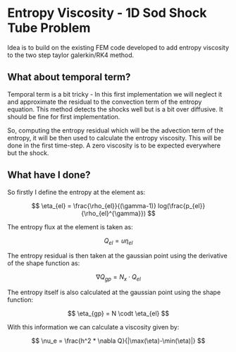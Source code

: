 # Entropy Viscosity - 1D Sod Shock Tube Problem

Idea is to build on the existing FEM code developed to add entropy viscosity to the two step taylor galerkin/RK4 method.

## What about temporal term?
Temporal term is a bit tricky - In this first implementation we will neglect it and approximate the residual to the convection term of the entropy equation. This method detects the shocks well but is a bit over diffusive. It should be fine for first implementation. 

So, computing the entropy residual which will be the advection term of the entropy, it will be then used to calculate the entropy viscosity. This will be done in the first time-step. A zero viscosity is to be expected everywhere but the shock. 

## What have I done?

So firstly I define the entropy at the element as:

$$
\eta_{el} = \frac{\rho_{el}}{(\gamma-1)} log(\frac{p_{el}}{\rho_{el}^{\gamma}})
$$

The entropy flux at the element is taken as:

$$
Q_{el} = u \eta_{el}
$$

The entropy residual is then taken at the gaussian point using the derivative of the shape function as:

$$
\nabla Q_{gp} = N_x \cdot Q_{el}
$$

The entropy itself is also calculated at the gaussian point using the shape function:

$$
\eta_{gp} = N \codt \eta_{el}
$$

With this information we can calculate a viscosity given by:

$$
\nu_e = \frac{h^2 * \nabla Q}{|\max(\eta)-\min(\eta)|}    
$$

